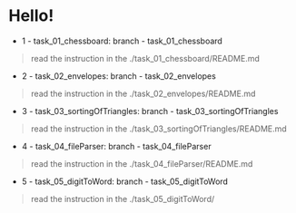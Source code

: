 # Hello!

* 1 - task_01_chessboard: branch - task_01_chessboard
>   read the instruction in the ./task_01_chessboard/README.md

* 2 - task_02_envelopes: branch - task_02_envelopes
>   read the instruction in the ./task_02_envelopes/README.md

* 3 - task_03_sortingOfTriangles: branch - task_03_sortingOfTriangles
> read the instruction in the ./task_03_sortingOfTriangles/README.md

* 4 - task_04_fileParser: branch - task_04_fileParser
> read the instruction in the ./task_04_fileParser/README.md

* 5 - task_05_digitToWord: branch - task_05_digitToWord
> read the instruction in the ./task_05_digitToWord/